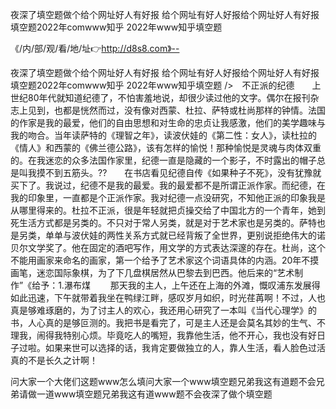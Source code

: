 夜深了填空题做个给个网址好人有好报
给个网址有好人好报给个网址好人有好报
填空题2022年comwww知乎
2022年www知乎填空题


《/内/部/观/看/地/址👉http://d8s8.com》--

夜深了填空题做个给个网址好人有好报
给个网址有好人好报给个网址好人有好报
填空题2022年comwww知乎
2022年www知乎填空题
/>　不正派的纪德　　上世纪80年代就知道纪德了，不怕害羞地说，却很少读过他的文字。偶尔在报刊杂志上见到，也都是恍然而过，没有像对西蒙、杜拉、萨特或杜尚那样的钟情。法国的作家是我的最爱，他们的自由思想和对生命的忠贞让我感激，他们的美学趣味与我的吻合。当年读萨特的《理智之年》，读波伏娃的《第二性：女人》，读杜拉的《情人》和西蒙的《佛兰德公路》，该有怎样的愉悦！那种愉悦是灵魂与肉体双重的。在我迷恋的众多法国作家里，纪德一直是隐藏的一个影子，不时露出的帽子总是叫我摸不到五筋头。??　　在书店看见纪德自传《如果种子不死》，没有犹豫就买下了。我说过，纪德不是我的最爱。我的最爱都不是所谓正派作家。而纪德，在我的印象里，一直都是个正派作家。我对纪德一点没研究，不知他正派的印象我是从哪里得来的。杜拉不正派，很是年轻就把贞操交给了中国北方的一个青年，她到死生活方式都是另类的。不只对于常人另类，就是对于艺术家也是另类的。萨特也是另类，单单与波伏娃的两性关系方式就已经背叛了全世界，更别说拒绝伟大的诺贝尔文学奖了。他在固定的酒吧写作，用文学的方式表达深邃的存在。杜尚，这个不能用画家来命名的画家，第一个给予了艺术家这个词语具体的内涵。20年不摸画笔，迷恋国际象棋，为了下几盘棋居然从巴黎去到巴西。他后来的“艺术制作”《给予：1.瀑布煤
　　那天我的主人，上午还在上海的外滩，慨叹浦东发展得如此迅速，下午就带着我坐在鸭绿江畔，感叹岁月如织，时光荏苒啊！不过，人也真是够难琢磨的，为了讨主人的欢心，我还用心研究了一本叫《当代心理学》的书，人心真的是够叵测的。我把书是看完了，可是主人还是会莫名其妙的生气、不理我，闹得我特别心烦。毕竟吃人的嘴短，我靠他生活，他不开心，我也没有好日子过啦。如果来世可以选择的话，我肯定要做独立的人，靠人生活，看人脸色过活真的不是长久之计啊！





问大家一个大佬们这题www怎么填问大家一个www填空题兄弟我这有道题不会兄弟请做一道www填空题兄弟我这有道www题不会夜深了做个填空题
